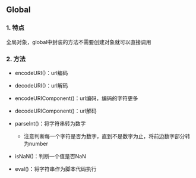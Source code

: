 ## Global

### 1. 特点

全局对象，global中封装的方法不需要创建对象就可以直接调用

### 2. 方法

- encodeURI()：url编码
- decodeURI()：url解码
- encodeURIComponent()：url编码，编码的字符更多
- decodeURIComponent()：url解码

- parseInt()：将字符串转为数字
  - 注意判断每一个字符是否为数字，直到不是数字为止，将前边数字部分转为number
- isNaN()：判断一个值是否NaN
- eval()：将字符串作为脚本代码执行